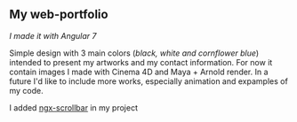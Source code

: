 ## My web-portfolio
_I made it with Angular 7_

Simple design with 3 main colors (_black, white and cornflower blue_) intended to present my artworks and my contact information.
For now it contain images I made with Cinema 4D and Maya + Arnold render. In a future I'd like to include more works, especially animation and expamples of my code.

I added [ngx-scrollbar](https://murhafsousli.github.io/ngx-scrollbar/) in my project
